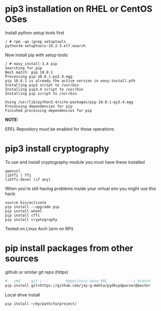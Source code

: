 # pip3 installation on RHEL or CentOS OSes
Install python setup tools first
```
/ # rpm -qa |grep setuptools
python34-setuptools-19.2-3.el7.noarch
```
Now install pip with setup tools:
```
/ # easy_install-3.4 pip
Searching for pip
Best match: pip 10.0.1
Processing pip-10.0.1-py3.4.egg
pip 10.0.1 is already the active version in easy-install.pth
Installing pip3 script to /usr/bin
Installing pip3.4 script to /usr/bin
Installing pip script to /usr/bin

Using /usr/lib/python3.4/site-packages/pip-10.0.1-py3.4.egg
Processing dependencies for pip
Finished processing dependencies for pip
```

**NOTE:**

EPEL Repository must be enabled for these operations

# pip3 install cryptography
To use and install cryptography module you must have these installed
```
openssl
libffi | ffi
libffi-devel (if any)
```
When you're still having problems inside your virtual env you might use this hack:
```
source bin/activate
pip install --upgrade pip
pip install wheel
pip install cffi
pip install cryptography
```
Tested on Linux Arch (arm on RPi)

# pip install packages from other sources
github or similar git repo (https)
```sh
#   cmd     git |---        Repository base URL         ---| branch
pip install git+https://github.com/jay-g-mehta/pydhcpdparser@master
```
Local drive install
```
pip install ~/my/path/to/project/
```
